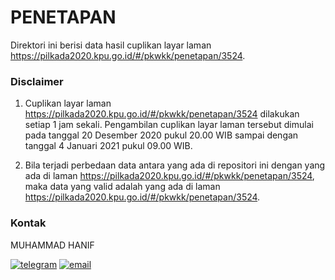 # PENETAPAN

Direktori ini berisi data hasil cuplikan layar laman https://pilkada2020.kpu.go.id/#/pkwkk/penetapan/3524.

### Disclaimer

1. Cuplikan layar laman https://pilkada2020.kpu.go.id/#/pkwkk/penetapan/3524 dilakukan setiap 1 jam sekali. Pengambilan cuplikan layar laman tersebut dimulai pada tanggal 20 Desember 2020 pukul 20.00 WIB sampai dengan tanggal 4 Januari 2021 pukul 09.00 WIB.

2. Bila terjadi perbedaan data antara yang ada di repositori ini dengan yang ada di laman https://pilkada2020.kpu.go.id/#/pkwkk/penetapan/3524, maka data yang valid adalah yang ada di laman https://pilkada2020.kpu.go.id/#/pkwkk/penetapan/3524.

### Kontak

MUHAMMAD HANIF

[![telegram](https://img.shields.io/badge/telegram-@hanifmu-blue)](https://t.me/hanifmu) [![email](https://img.shields.io/badge/email-moehammadhanif@gmail.com-white)](mailto:moehammadhanif@gmail.com)

